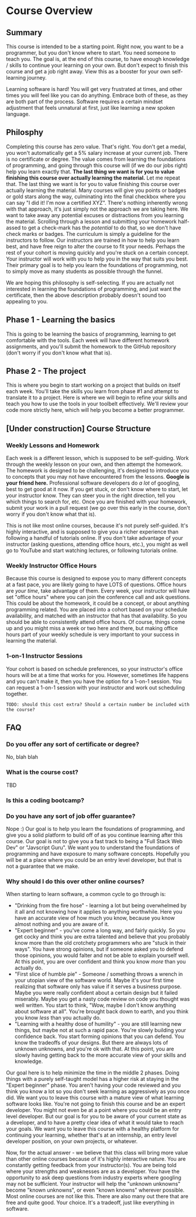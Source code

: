 # Course Overview
## Summary
This course is intended to be a starting point. Right now, you want to be a programmer, but you don't know where to start. You need someone to teach you. The goal is, at the end of this course, to have enough knowledge / skills to continue your learning on your own. But don't expect to finish this course and get a job right away. View this as a booster for your own self-learning journey. 

Learning software is hard! You will get very frustrated at times, and other times you will feel like you can do anything. Embrace both of these, as they are both part of the process. Software requires a certain mindset adjustment that feels unnatural at first, just like learning a new spoken language.

## Philosphy
Completing this course has zero value. That's right. You don't get a medal, you won't automatically get a 5% salary increase at your current job. There is no certificate or degree. The value comes from learning the foundations of programming, and going through this course will (if we do our jobs right) help you learn exactly that. **The last thing we want is for you to value finishing this course over actually learning the material.** Let me repeat that. The last thing we want is for you to value finishing this course over actually learning the material. Many courses will give you points or badges or gold stars along the way, culminating into the final checkbox where you can say "I did it! I'm now a certified XYZ". There's nothing inherently wrong with that approach, it's just simply not the approach we are taking here. We want to take away any potential excuses or distractions from you learning the material. Scrolling through a lesson and submitting your homework half-assed to get a check-mark has the *potential* to do that, so we don't have check marks or badges. The curriculum is simply a guideline for the instructors to follow. Our instructors are trained in how to help you learn best, and have free reign to alter the course to fit your needs. Perhaps the rest of your cohort is moving quickly and you're stuck on a certain concept. Your instructor will work with you to help you in the way that suits you best. Their primary goal is to help you learn the foundations of programming, not to simply move as many students as possible through the funnel.

We are hoping this philosophy is self-selecting. If you are actually not interested in learning the foundations of programming, and just want the certificate, then the above description probably doesn't sound too appealing to you. 

## Phase 1 - Learning the basics
This is going to be learning the basics of programming, learning to get comfortable with the tools. Each week will have different homework assignments, and you'll submit the homework to the GitHub repository (don't worry if you don't know what that is).

## Phase 2 - The project
This is where you begin to start working on a project that builds on itself each week. You'll take the skills you learn from phase #1 and attempt to translate it to a project. Here is where we will begin to refine your skills and teach you how to use the tools in your toolbelt effectively. We'll review your code more strictly here, which will help you become a better programmer.

## [Under construction] Course Structure
### Weekly Lessons and Homework
Each week is a different lesson, which is supposed to be self-guiding. Work through the weekly lesson on your own, and then attempt the homework. The homework is designed to be challenging, it's designed to introduce you to concepts that you may not have encountered from the lessons. **Google is your friend here.** Professional software developers do *a lot* of googling, best to get good at it now. If you get stuck, or don't know where to start, let your instructor know. They can steer you in the right direction, tell you which things to search for, etc. Once you are finished with your homework, submit your work in a pull request (we go over this early in the course, don't worry if you don't know what that is).

This is not like most online courses, because it's not purely self-guided. It's highly interactive, and is supposed to give you a richer experience than following a handful of tutorials online. If you don't take advantage of your instructor (asking questions, attending office hours, etc.), you might as well go to YouTube and start watching lectures, or following tutorials online.

### Weekly Instructor Office Hours
Because this course is designed to expose you to many different concepts at a fast pace, you are likely going to have LOTS of questions. Office hours are *your time*, take advantage of them. Every week, your instructor will have set "office hours" where you can join the conference call and ask questions. This could be about the homework, it could be a concept, or about anything programming related. You are placed into a cohort based on your schedule availability, and matched with an instructor that has that availability. So you should be able to consistently attend office hours. Of course, things come up and you might miss a week or two here and there, but making office hours part of your weekly schedule is very important to your success in learning the material.

### 1-on-1 Instructor Sessions
Your cohort is based on schedule preferences, so your instructor's office hours will be at a time that works for you. However, sometimes life happens and you can't make it, then you have the option for a 1-on-1 session. You can request a 1-on-1 session with your instructor and work out scheduling together. 
```
TODO: should this cost extra? Should a certain number be included with the course?
```

## FAQ
### Do you offer any sort of certificate or degree?
No, blah blah
### What is the course cost?
TBD
### Is this a coding bootcamp?
### Do you have any sort of job offer guarantee?
Nope :) Our goal is to help you learn the foundations of programming, and give you a solid platform to build off of as you continue learning after this course. Our goal is not to give you a fast track to being a "Full Stack Web Dev" or "Javscript Guru". We want you to understand the foundations of programming and have exposure to many software concepts. Hopefully you will be at a place where you could be an entry level developer, but that is not a guarantee that we make.

### Why should I do this over other online courses?
When starting to learn software, a common cycle to go through is:
- "Drinking from the fire hose" - learning a lot but being overwhelmed by it all and not knowing how it applies to anything worthwhile. Here you have an accurate view of how much you know, because you know almost nothing and you are aware of it.
- "Expert beginner" - you've come a long way, and fairly quickly. So you get cocky and think you are extra talented and believe that you probably know more than the old crotchety programmers who are "stuck in their ways". You have strong opinions, but if someone asked you to defend those opinions, you would falter and not be able to explain yourself well. At this point, you are over confident and think you know *more* than you actually do. 
- "First slice of humble pie" - Someone / something throws a wrench in your utopian view of the software world. Maybe it's your first time realizing that software only has value if it serves a business purpose. Maybe you were really confident about a certain design but it failed miserably. Maybe you get a nasty code review on code you thought was well written. You start to think, "Wow, maybe I don't know anything about software at all". You're brought back down to earth, and you think you know *less* than you actually do.
- "Learning with a healthy dose of humility" - you are still learning new things, but maybe not at such a rapid pace. You're slowly building your confidence back. You start forming opinions that you can defend. You know the tradeoffs of your designs. But there are always lots of unknown unknowns, and you're ok with that. At this point, you are slowly having getting back to the more accurate view of your skills and knowledge. 

Our goal here is to help minimize the time in the middle 2 phases. Doing things with a purely self-taught model has a higher risk at staying in the "Expert beginner" phase. You aren't having your code reviewed and you think you know a lot so you don't seek learning as aggressively as you once did. We want you to leave this course with a mature view of what learning software looks like. You're not going to finish this course and be an expert developer. You might not even be at a point where you could be an entry level developer. But our goal is for you to be aware of your current state as a developer, and to have a pretty clear idea of what it would take to reach your goals. We want you to leave this course with a healthy platform for continuing your learning, whether that's at an internship, an entry level developer position, on your own projects, or whatever. 

Now, for the actual answer - we believe that this class will bring more value than other online courses because of it's highly interactive nature. You are constantly getting feedback from your instructor(s). You are being told where your strengths and weaknesses are as a developer. You have the opportunity to ask deep questions from industry experts where googling may not be sufficient. Your instructor will help the "unknown unknowns" become "known unknowns", or even "known knowns" wherever possible. Most online courses are not like this. There are also many out there that are free and quite good. Your choice. It's a tradeoff, just like everything in software.
